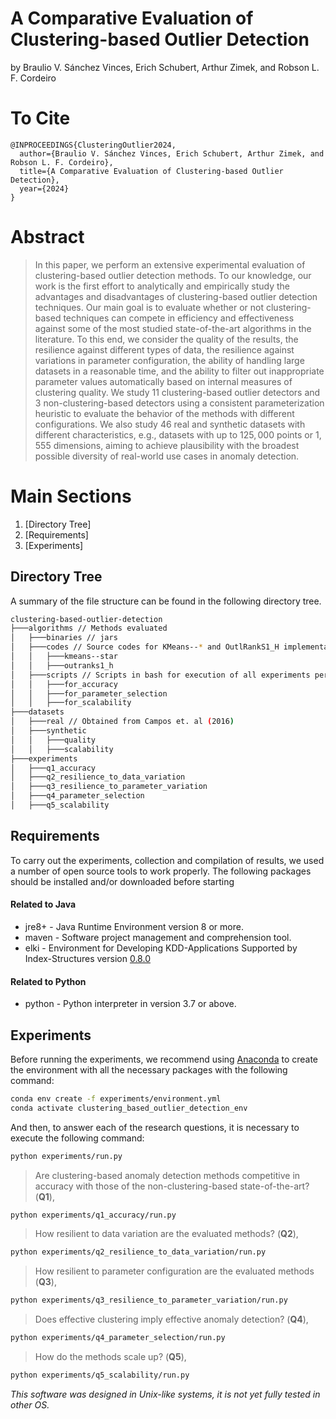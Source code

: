 # A Comparative Evaluation of Clustering-based Outlier Detection

by
Braulio V. Sánchez Vinces, Erich Schubert, Arthur Zimek, and Robson L. F. Cordeiro

# To Cite
    @INPROCEEDINGS{ClusteringOutlier2024,
      author={Braulio V. Sánchez Vinces, Erich Schubert, Arthur Zimek, and Robson L. F. Cordeiro},
      title={A Comparative Evaluation of Clustering-based Outlier Detection}, 
      year={2024}
    }

# Abstract

> In this paper, we perform an extensive experimental evaluation of clustering-based outlier detection methods.
To our knowledge, our work is the first effort to analytically and empirically study the advantages and disadvantages of clustering-based outlier detection techniques.
Our main goal is to evaluate whether or not clustering-based techniques can compete in efficiency and effectiveness against some of the most studied state-of-the-art algorithms in the literature.
To this end, we consider the quality of the results, the resilience against different types of data, the resilience against variations in parameter configuration, the ability of handling large datasets in a reasonable time, and the ability to filter out inappropriate parameter values automatically based on internal measures of clustering quality.
We study $11$ clustering-based outlier detectors and $3$ non-clustering-based detectors using a consistent parameterization heuristic to evaluate the behavior of the methods with different configurations.
We also study $46$ real and synthetic datasets with different characteristics, e.g., datasets with up to $125,000$ points or $1,555$ dimensions, aiming to achieve plausibility with the broadest possible diversity of real-world use cases in anomaly detection.

# Main Sections
1. [Directory Tree]
2. [Requirements]
3. [Experiments]

## Directory Tree

A summary of the file structure can be found in the following directory tree.

```bash
clustering-based-outlier-detection
├───algorithms // Methods evaluated 
│   ├───binaries // jars
│   ├───codes // Source codes for KMeans--* and OutlRankS1_H implementations
│   │   ├───kmeans--star
│   │   ├───outranks1_h
│   ├───scripts // Scripts in bash for execution of all experiments performed
│   │   ├───for_accuracy
│   │   ├───for_parameter_selection
│   │   ├───for_scalability
├───datasets
│   ├───real // Obtained from Campos et. al (2016)
│   ├───synthetic
│   │   ├───quality
│   │   ├───scalability
├───experiments
│   ├───q1_accuracy
│   ├───q2_resilience_to_data_variation
│   ├───q3_resilience_to_parameter_variation
│   ├───q4_parameter_selection
│   ├───q5_scalability
```

## Requirements

To carry out the experiments, collection and compilation of results, we used a number of open source tools to work properly. The following packages should be installed and/or downloaded before starting

#### Related to Java

- jre8+ - Java Runtime Environment version 8 or more.
- maven - Software project management and comprehension tool.
- elki - Environment for Developing KDD-Applications Supported by Index-Structures version [0.8.0](https://elki-project.github.io/releases/release_notes_0.8.0)

#### Related to Python

- python - Python interpreter in version 3.7 or above.

## Experiments

Before running the experiments, we recommend using [Anaconda](https://docs.anaconda.com/anaconda/install/) to create the environment with all the necessary packages with the following command:

```sh
conda env create -f experiments/environment.yml
conda activate clustering_based_outlier_detection_env
```

And then, to answer each of the research questions, it is necessary to execute the following command:

```sh
python experiments/run.py
```

> Are clustering-based anomaly detection methods competitive in accuracy with those of the non-clustering-based state-of-the-art? (**Q1**),

```sh
python experiments/q1_accuracy/run.py
```

> How resilient to data variation are the evaluated methods? (**Q2**),

```sh
python experiments/q2_resilience_to_data_variation/run.py
```

> How resilient to parameter configuration are the evaluated methods (**Q3**),

```sh
python experiments/q3_resilience_to_parameter_variation/run.py
```

> Does effective clustering imply effective anomaly detection? (**Q4**),

```sh
python experiments/q4_parameter_selection/run.py
```

> How do the methods scale up? (**Q5**),

```sh
python experiments/q5_scalability/run.py
```

_This software was designed in Unix-like systems, it is not yet fully tested in other OS._